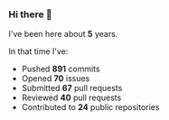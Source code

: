### Hi there 👋

I've been here about **5** years.

In that time I've:

- Pushed **891** commits
- Opened **70** issues
- Submitted **67** pull requests
- Reviewed **40** pull requests
- Contributed to **24** public repositories

<!-- ![My scrobbles](https://lastfm-recently-played.vercel.app/api?user=dotdub) -->
